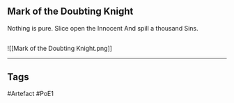 ## Mark of the Doubting Knight
Nothing is pure.
Slice open the Innocent
And spill a thousand Sins.
##
![[Mark of the Doubting Knight.png]]

---
## Tags
#Artefact
#PoE1